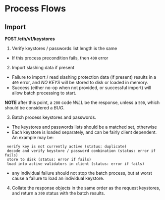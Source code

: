 # Process Flows

## Import

__POST /eth/v1/keystores__

1. Verify keystores / passwords list length is the same
 - If this process precondition fails, then `400` error

2. Import slashing data if present
 - Failure to import / read slashing protection data (if present) results in a `400` error, and _NO KEYS_ will be stored to disk or loaded in memory.
 - Success (either no-op when not provided, or successful import) will allow batch processing to start.

 __NOTE__ after this point, a `200` code _WILL_ be the response, unless a `500`, which should be considered a _BUG_.

3. Batch process keystores and passwords.
 - The keystores and passwords lists should be a matched set, otherwise
 - Each keystore is loaded separately, and can be fairly client dependent. An example may be:
 ```
  verify key is not currently active (status: duplicate)
  decode and verify keystore / password combination (status: error if fails)
  store to disk (status: error if fails)
  load into active validators in client (status: error if fails)
 ```
  - any individual failure should not stop the batch process, but at worst cause a
  failure to load an individual keystore.
4. Collate the response objects in the same order as the request keystores, and return a `200` status with the batch results.
